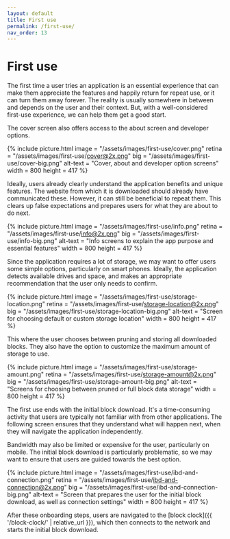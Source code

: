```yaml
---
layout: default
title: First use
permalink: /first-use/
nav_order: 13
---
```


# First use

The first time a user tries an application is an essential experience that can make them appreciate the features and happily return for repeat use, or it can turn them away forever. The reality is usually somewhere in between and depends on the user and their context. But, with a well-considered first-use experience, we can help them get a good start.

The cover screen also offers access to the about screen and developer options.

{% include picture.html
	image = "/assets/images/first-use/cover.png"
	retina = "/assets/images/first-use/cover@2x.png"
	big = "/assets/images/first-use/cover-big.png"
	alt-text = "Cover, about and developer option screens"
	width = 800
	height = 417
%}

Ideally, users already clearly understand the application benefits and unique features. The website from which it is downloaded should already have communicated these. However, it can still be beneficial to repeat them. This clears up false expectations and prepares users for what they are about to do next. 

{% include picture.html
	image = "/assets/images/first-use/info.png"
	retina = "/assets/images/first-use/info@2x.png"
	big = "/assets/images/first-use/info-big.png"
	alt-text = "Info screens to explain the app purpose and essential features"
	width = 800
	height = 417
%}

Since the application requires a lot of storage, we may want to offer users some simple options, particularly on smart phones. Ideally, the application detects available drives and space, and makes an appropriate recommendation that the user only needs to confirm.

{% include picture.html
	image = "/assets/images/first-use/storage-location.png"
	retina = "/assets/images/first-use/storage-location@2x.png"
	big = "/assets/images/first-use/storage-location-big.png"
	alt-text = "Screen for choosing default or custom storage location"
	width = 800
	height = 417
%}

This where the user chooses between pruning and storing all downloaded blocks. They also have the option to customize the maximum amount of storage to use.

{% include picture.html
	image = "/assets/images/first-use/storage-amount.png"
	retina = "/assets/images/first-use/storage-amount@2x.png"
	big = "/assets/images/first-use/storage-amount-big.png"
	alt-text = "Screens for choosing between pruned or full block data storage"
	width = 800
	height = 417
%}

The first use ends with the initial block download. It's a time-consuming activity that users are typically not familiar with from other applications. The following screen ensures that they understand what will happen next, when they will navigate the application independently.

Bandwidth may also be limited or expensive for the user, particularly on mobile. The initial block download is particularly problematic, so we may want to ensure that users are guided towards the best option.

{% include picture.html
	image = "/assets/images/first-use/ibd-and-connection.png"
	retina = "/assets/images/first-use/ibd-and-connection@2x.png"
	big = "/assets/images/first-use/ibd-and-connection-big.png"
	alt-text = "Screen that prepares the user for the initial block download, as well as connection settings"
	width = 800
	height = 417
%}

After these onboarding steps, users are navigated to the [block clock]({{ '/block-clock/' | relative_url }}), which then connects to the network and starts the initial block download.